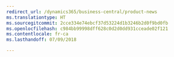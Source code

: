 ```yaml
---
redirect_url: /dynamics365/business-central/product-news
ms.translationtype: HT
ms.sourcegitcommit: 2cce334e74ebcf37d53224d1b3246b2d0f9bd0fb
ms.openlocfilehash: c984bb99998dff628c0d2d0dd931cceade02f121
ms.contentlocale: fr-ca
ms.lasthandoff: 07/09/2018

---
```


